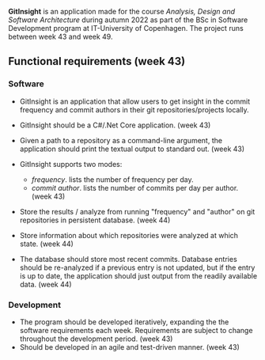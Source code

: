 **GitInsight**  is an application made for the course *Analysis, Design and Software Architecture* during autumn 2022 as part of the BSc in Software Development program at IT-University of Copenhagen. The project runs between week 43 and week 49. 

## Functional requirements (week 43)
### Software
* GitInsight is an application that allow users to get insight in the commit frequency and commit authors in their git repositories/projects locally.  
*  GitInsight should be a C#/.Net Core application. (week 43)
* Given a path to a repository as a command-line argument, the application should print the textual output to standard out.  (week 43)
* GitInsight supports two modes: 
    * *frequency*. lists the number of frequency per day. 
    * *commit author*. lists the number of commits per day per author.  (week 43)

* Store the results / analyze from running "frequency" and "author" on git repositories in persistent database. (week 44)
*  Store information about which repositories were analyzed at which state. (week 44)
*  The database should store most recent commits. Database entries should be re-analyzed if a previous entry is not updated, but if the entry is up to date, the application should just output from the readily available data. (week 44)

### Development
* The program should be developed iteratively, expanding the the software requirements each week. Requirements are subject to change throughout the development period. (week 43)
* Should be developed in an agile and test-driven manner. (week 43)
